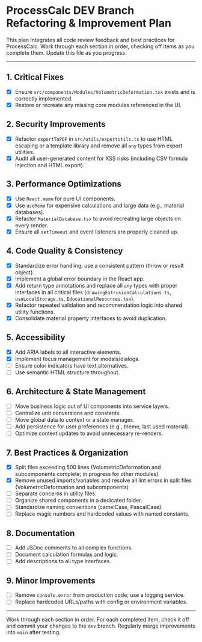 # ProcessCalc DEV Branch Refactoring & Improvement Plan

This plan integrates all code review feedback and best practices for ProcessCalc. Work through each section in order, checking off items as you complete them. Update this file as you progress.

---

## 1. Critical Fixes

- [x] Ensure `src/components/Modules/VolumetricDeformation.tsx` exists and is correctly implemented.
- [x] Restore or recreate any missing core modules referenced in the UI.

## 2. Security Improvements

- [x] Refactor `exportToPDF` in `src/utils/exportUtils.ts` to use HTML escaping or a template library and remove all `any` types from export utilities.
- [x] Audit all user-generated content for XSS risks (including CSV formula injection and HTML export).

## 3. Performance Optimizations

- [x] Use `React.memo` for pure UI components.
- [x] Use `useMemo` for expensive calculations and large data (e.g., material databases).
- [x] Refactor `MaterialDatabase.tsx` to avoid recreating large objects on every render.
- [x] Ensure all `setTimeout` and event listeners are properly cleaned up.

## 4. Code Quality & Consistency

- [x] Standardize error handling: use a consistent pattern (throw or result object).
- [x] Implement a global error boundary in the React app.
- [x] Add return type annotations and replace all `any` types with proper interfaces in all critical files (`drawingExtrusionCalculations.ts`, `useLocalStorage.ts`, `EducationalResources.tsx`).
- [x] Refactor repeated validation and recommendation logic into shared utility functions.
- [x] Consolidate material property interfaces to avoid duplication.

## 5. Accessibility

- [x] Add ARIA labels to all interactive elements.
- [x] Implement focus management for modals/dialogs.
- [ ] Ensure color indicators have text alternatives.
- [ ] Use semantic HTML structure throughout.

## 6. Architecture & State Management

- [ ] Move business logic out of UI components into service layers.
- [ ] Centralize unit conversions and constants.
- [ ] Move global data to context or a state manager.
- [ ] Add persistence for user preferences (e.g., theme, last used material).
- [ ] Optimize context updates to avoid unnecessary re-renders.

## 7. Best Practices & Organization

- [x] Split files exceeding 500 lines (VolumetricDeformation and subcomponents complete; in progress for other modules)
- [x] Remove unused imports/variables and resolve all lint errors in split files (VolumetricDeformation and subcomponents)
- [ ] Separate concerns in utility files.
- [ ] Organize shared components in a dedicated folder.
- [ ] Standardize naming conventions (camelCase, PascalCase).
- [ ] Replace magic numbers and hardcoded values with named constants.

## 8. Documentation

- [ ] Add JSDoc comments to all complex functions.
- [ ] Document calculation formulas and logic.
- [ ] Add descriptions to all type interfaces.

## 9. Minor Improvements

- [ ] Remove `console.error` from production code; use a logging service.
- [ ] Replace hardcoded URLs/paths with config or environment variables.

---

Work through each section in order. For each completed item, check it off and commit your changes to the `dev` branch. Regularly merge improvements into `main` after testing.
